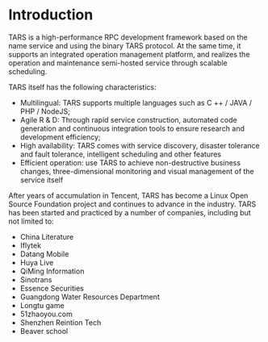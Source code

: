 # Introduction

TARS is a high-performance RPC development framework based on the name service and using the binary TARS protocol. At the same time, it supports an integrated operation management platform, and realizes the operation and maintenance semi-hosted service through scalable scheduling.

TARS itself has the following characteristics:
* Multilingual: TARS supports multiple languages such as C ++ / JAVA / PHP / NodeJS;
* Agile R & D: Through rapid service construction, automated code generation and continuous integration tools to ensure research and development efficiency;
* High availability: TARS comes with service discovery, disaster tolerance and fault tolerance, intelligent scheduling and other features
* Efficient operation: use TARS to achieve non-destructive business changes, three-dimensional monitoring and visual management of the service itself

After years of accumulation in Tencent, TARS has become a Linux Open Source Foundation project and continues to advance in the industry.
TARS has been started and practiced by a number of companies, including but not limited to:
* China Literature
* Iflytek
* Datang Mobile
* Huya Live
* QiMing Information
* Sinotrans
* Essence Securities
* Guangdong Water Resources Department
* Longtu game
* 51zhaoyou.com
* Shenzhen Reintion Tech
* Beaver school
